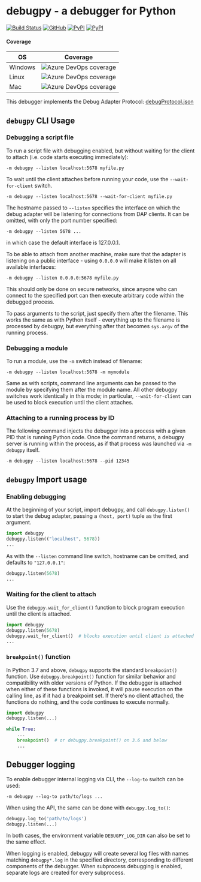# debugpy - a debugger for Python

[![Build Status](https://dev.azure.com/debugpy/debugpy/_apis/build/status/debugpy-test-automation?branchName=master)](https://dev.azure.com/debugpy/debugpy/_build/latest?definitionId=1&branchName=master)
[![GitHub](https://img.shields.io/badge/license-MIT-brightgreen.svg)](https://raw.githubusercontent.com/microsoft/debugpy/master/LICENSE)
[![PyPI](https://img.shields.io/pypi/v/debugpy.svg)](https://pypi.org/project/debugpy/)
[![PyPI](https://img.shields.io/pypi/pyversions/debugpy.svg)](https://pypi.org/project/debugpy/)

#### Coverage

| OS | Coverage |
|---|---|
| Windows | ![Azure DevOps coverage](https://img.shields.io/azure-devops/coverage/debugpy/debugpy/2) |
| Linux | ![Azure DevOps coverage](https://img.shields.io/azure-devops/coverage/debugpy/debugpy/3) |
| Mac | ![Azure DevOps coverage](https://img.shields.io/azure-devops/coverage/debugpy/debugpy/4) |

This debugger implements the Debug Adapter Protocol: [debugProtocol.json](https://github.com/Microsoft/vscode-debugadapter-node/blob/master/debugProtocol.json)

## `debugpy` CLI Usage
### Debugging a script file
To run a script file with debugging enabled, but without waiting for the client to attach (i.e. code starts executing immediately):
```console
-m debugpy --listen localhost:5678 myfile.py
```
To wait until the client attaches before running your code, use the `--wait-for-client` switch.
```console
-m debugpy --listen localhost:5678 --wait-for-client myfile.py
```
The hostname passed to `--listen` specifies the interface on which the debug adapter will be listening for connections from DAP clients. It can be omitted, with only the port number specified:
```console
-m debugpy --listen 5678 ...
```
in which case the default interface is 127.0.0.1.

To be able to attach from another machine, make sure that the adapter is listening on a public interface - using `0.0.0.0` will make it listen on all available interfaces:
```console
-m debugpy --listen 0.0.0.0:5678 myfile.py
```
This should only be done on secure networks, since anyone who can connect to the specified port can then execute arbitrary code within the debugged process.

To pass arguments to the script, just specify them after the filename. This works the same as with Python itself - everything up to  the filename is processed by debugpy, but everything after that becomes `sys.argv` of the running process.

### Debugging a module
To run a module, use the `-m` switch instead of filename:
```console
-m debugpy --listen localhost:5678 -m mymodule
```
Same as with scripts, command line arguments can be passed to the module by specifying them after the module name. All other debugpy switches work identically in this mode; in particular, `--wait-for-client` can be used to block execution until the client attaches.

### Attaching to a running process by ID
The following command injects the debugger into a process with a given PID that is running Python code. Once the command returns, a debugpy server is running within the process, as if that process was launched via `-m debugpy` itself.
```console
-m debugpy --listen localhost:5678 --pid 12345
```

## `debugpy` Import usage
### Enabling debugging
At the beginning of your script, import debugpy, and call `debugpy.listen()` to start the debug adapter, passing a `(host, port)` tuple as the first argument.
```python
import debugpy
debugpy.listen(("localhost", 5678))
...
```
As with the `--listen` command line switch, hostname can be omitted, and defaults to `"127.0.0.1"`:
```python
debugpy.listen(5678)
...
```

### Waiting for the client to attach
Use the `debugpy.wait_for_client()` function to block program execution until the client is attached.
```python
import debugpy
debugpy.listen(5678)
debugpy.wait_for_client()  # blocks execution until client is attached
...
```

### `breakpoint()` function
In Python 3.7 and above, `debugpy` supports the standard `breakpoint()` function. Use `debugpy.breakpoint()` function for similar behavior and compatibility with older versions of Python. If the debugger is attached when either of these functions is invoked, it will pause execution on the calling line, as if it had a breakpoint set. If there's no client attached, the functions do nothing, and the code continues to execute normally.
```python
import debugpy
debugpy.listen(...)

while True:
    ...
    breakpoint()  # or debugpy.breakpoint() on 3.6 and below
    ...
```

## Debugger logging

To enable debugger internal logging via CLI, the `--log-to` switch can be used:
```console
-m debugpy --log-to path/to/logs ...
```

When using the API, the same can be done with `debugpy.log_to()`:
```py
debugpy.log_to('path/to/logs')
debugpy.listen(...)
```

In both cases, the environment variable `DEBUGPY_LOG_DIR` can also be set to the same effect.

When logging is enabled, debugpy will create several log files with names matching `debugpy*.log` in the specified directory, corresponding to different components of the debugger. When subprocess debugging is enabled, separate logs are created for every subprocess.
